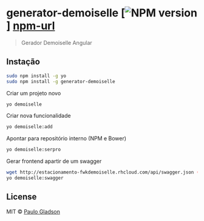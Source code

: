 # generator-demoiselle [![NPM version][npm-image]] [npm-url] 
> Gerador Demoiselle Angular

## Instação

```bash
sudo npm install -g yo
sudo npm install -g generator-demoiselle
```

Criar um projeto novo

```bash
yo demoiselle
```
Criar nova funcionalidade

```bash
yo demoiselle:add
```

Apontar para repositório interno (NPM e Bower)

```bash
yo demoiselle:serpro
```

Gerar frontend apartir de um swagger

```bash
wget http://estacionamento-fwkdemoiselle.rhcloud.com/api/swagger.json (Exemplo)
yo demoiselle:swagger
```

## License

MIT © [Paulo Gladson](https://www.frameworkdemoiselle.gov.br/)

[npm-image]: https://badge.fury.io/js/generator-demoiselle.svg
[npm-url]: https://npmjs.org/package/generator-demoiselle
